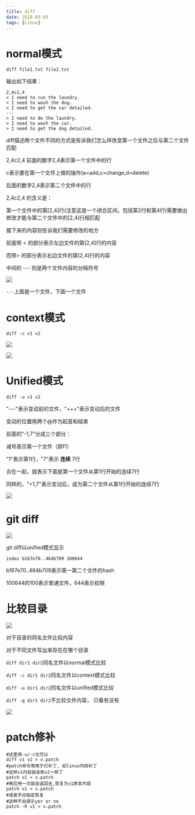 ```yaml
---
title: diff
date: 2018-03-03
tags: [Linux]
---
```


# normal模式
`diff file1.txt file2.txt`

输出如下结果：

```
2,4c2,4
< I need to run the laundry.
< I need to wash the dog.
< I need to get the car detailed.
---
> I need to do the laundry.
> I need to wash the car.
> I need to get the dog detailed.
```

diff描述两个文件不同的方式是告诉我们怎么样改变第一个文件之后与第二个文件匹配

2,4c2,4 前面的数字2,4表示第一个文件中的行

c表示要在第一个文件上做的操作(a=add,c=change,d=delete)

后面的数字2,4表示第二个文件中的行

2,4c2,4 的含义是：

第一个文件中的第[2,4]行(注意这是一个闭合区间，包括第2行和第4行)需要做出修改才能与第二个文件中的[2,4]行相匹配

接下来的内容则告诉我们需要修改的地方

前面带 < 的部分表示左边文件的第[2,4]行的内容

而带> 的部分表示右边文件的第[2,4]行的内容

中间的 --- 则是两个文件内容的分隔符号

![](http://p1rbtn7qp.bkt.clouddn.com/18-1-16/72496273.jpg)

`---`上面是一个文件，下面一个文件

# context模式

`diff -c v1 v2`

![](http://p1rbtn7qp.bkt.clouddn.com/18-1-16/43108391.jpg)

![](http://p1rbtn7qp.bkt.clouddn.com/18-1-16/38712468.jpg)

# Unified模式

`diff -u v1 v2`

"---"表示变动前的文件，"+++"表示变动后的文件

变动的位置用两个@作为起首和结束

前面的"-1,7"分成三个部分：

减号表示第一个文件（即f1）

"1"表示第1行，"7"表示 **连续** 7行

合在一起，就表示下面是第一个文件从第1行开始的连续7行

同样的，"+1,7"表示变动后，成为第二个文件从第1行开始的连续7行

![](http://p1rbtn7qp.bkt.clouddn.com/18-1-16/20592687.jpg)

# git diff

![](http://p1rbtn7qp.bkt.clouddn.com/18-1-16/71449293.jpg)

git diff以unified模式显示

`index b167e70..464b709 100644`

b167e70..464b709表示第一第二个文件的hash

100644的100表示普通文件，644表示权限

# 比较目录

![](http://p1rbtn7qp.bkt.clouddn.com/18-1-16/86091843.jpg)

对于目录的同名文件比较内容

对于不同文件写出来存在在哪个目录

`diff dir1 dir2`同名文件以normal模式比较

`diff -c dir1 dir2`同名文件以context模式比较

`diff -u dir1 dir2`同名文件以unified模式比较

`diff -q dir1 dir2`不比较文件内容， 只看有没有

![](http://p1rbtn7qp.bkt.clouddn.com/18-1-16/3570538.jpg)

# patch修补

```
#这里用-u/-c也可以
diff v1 v2 > v.patch
#patch命令常用于打补丁, 如linux内核补丁
#这样v1内容就会和v2一样了
patch v1 < v.patch
#再应用一次就会返回去,恢复为v1原本内容
patch v1 < v.patch
#或者手动指定恢复
#这种不会提示yer or no
patch -R v1 < v.patch
```